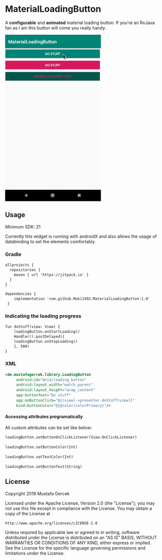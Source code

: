 # MaterialLoadingButton

A **configurable** and **animated** material loading button. If you're an RxJava fan as I am this button will come you really handy.

![](showcase.gif)

## Usage

Minimum SDK: 21 

Currently this widget is running with androidX and also allows the usage of databinding to set the elements comfortably.

### Gradle
```
allprojects {
  repositories {
    maven { url 'https://jitpack.io' }
  }
}
```
```
dependencies {
	implementation 'com.github.Muki1992:MaterialLoadingButton:1.0'
 }
```
### Indicating the loading progress
```
fun doStuff(view: View) {
    loadingButton.onStartLoading()
    Handler().postDelayed({
    loadingButton.onStopLoading()
    }, 500)
}
```
### XML
```xml
<de.mustafagercek.library.LoadingButton
     android:id="@+id/loading_button"
     android:layout_width="match_parent"
     android:layout_height="wrap_content"
     app:buttonText="Do stuff"
     app:onButtonClick="@{(view)->presenter.doStuff(view)}"
     bind:buttonColor="@{@color/colorPrimary}"/>
```

#### Accessing attributes programatically
All custom attributes can be set like below:
```
loadingButton.setButtonOnClickListener(View.OnClickListener)

loadingButton.setButtonColor(Int)

loadingButton.setTextColor(Int)

loadingButton.setButtonText(String)
```

## License


Copyright 2019 Mustafa Gercek

Licensed under the Apache License, Version 2.0 (the "License");
you may not use this file except in compliance with the License.
You may obtain a copy of the License at

    http://www.apache.org/licenses/LICENSE-2.0

Unless required by applicable law or agreed to in writing, software
distributed under the License is distributed on an "AS IS" BASIS,
WITHOUT WARRANTIES OR CONDITIONS OF ANY KIND, either express or implied.
See the License for the specific language governing permissions and
limitations under the License.
```
